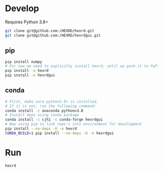 # Develop

Requires Python 3.8+

```bash
git clone git@github.com:/HEXRD/hexrd.git
git clone git@github.com:/HEXRD/hexrdgui.git
```

## pip

```bash
pip install numpy
# For now we need to explicitly install hexrd, until we push it to PyPI
pip install -e hexrd
pip install -e hexrdgui
```

## conda

```bash
# First, make sure python3.8+ is installed.
# If it is not, run the following command:
conda install -c anaconda python=3.8
# Install deps using conda package
conda install -c cjh1 -c conda-forge hexrdgui
# Now using pip to link repo's into environment for development
pip install --no-deps -U -e hexrd
CONDA_BUILD=1 pip install --no-deps -U -e hexrdgui
```

# Run

```bash
hexrd
```

